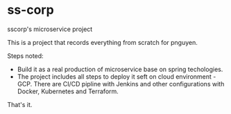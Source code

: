 # ss-corp
sscorp's microservice project

This is a project that records everything from scratch for pnguyen.

Steps noted:

- Build it as a real production of microservice base on spring techologies.
- The project includes all steps to deploy it seft on cloud environment - GCP. There are CI/CD pipline with Jenkins and other configurations with Docker, Kubernetes and Terraform.

That's it.
